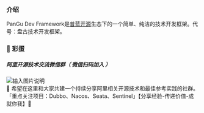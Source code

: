 ### 介绍
PanGu Dev Framework是[普蓝开源](https://gitee.com/pulanos)生态下的一个简单、纯洁的技术开发框架。代号：盘古技术开发框架。

### :heartbeat: 彩蛋
##### 阿里开源技术交流微信群（ _微信扫码加入_ ）
![输入图片说明](https://images.gitee.com/uploads/images/2021/0619/020708_d3a7e67e_431745.jpeg "wechat2.jpeg")  
:underage: 希望在这里和大家共建一个持续分享阿里相关开源技术和最佳参考实践的社群。「重点关注项目：Dubbo、Nacos、Seata、Sentinel」【分享经验-传递价值-成就你我】:100: 

